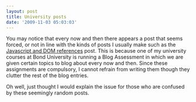```yaml
---
layout: post
title: University posts
date: '2009-11-03 05:03:03'
---
```


You may notice that every now and then there appears a post that seems forced, or not in line with the kinds of posts I usually make such as the [Javascript and DOM references](http://jonhoo.wordpress.com/2009/10/19/javascript-and-dom-references/) post. This is because one of my university courses at Bond University is running a Blog Assessment in which we are given certain topics to blog about every now and then. Since these assignments are compulsory, I cannot refrain from writing them though they clutter the rest of the blog entries. 

Oh well, just thought I would explain the issue for those who are confused by these seemingly random posts.